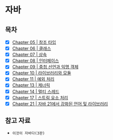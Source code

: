 # 자바

## 목차

- [x] [Chapter 05 | 참조 타입](https://github.com/2025-cs-study/2025-CS-Study/blob/main/java/05_reference_types/README.md)
- [x] [Chapter 06 | 클래스](https://github.com/2025-cs-study/2025-CS-Study/blob/main/java/06_classes/README.md)
- [x] [Chapter 07 | 상속](https://github.com/2025-cs-study/2025-CS-Study/blob/main/java/07_inheritance/README.md)
- [x] [Chapter 08 | 인터페이스](https://github.com/2025-cs-study/2025-CS-Study/blob/main/java/08_interfaces/README.md)
- [x] [Chapter 09 | 중첩 선언과 익명 객체](https://github.com/2025-cs-study/2025-CS-Study/blob/main/java/09_nested_and_anonymous/README.md)
- [x] [Chapter 10 | 라이브러리와 모듈](https://github.com/2025-cs-study/2025-CS-Study/blob/main/java/10_libraries_and_modules/README.md)
- [x] [Chapter 11 | 예외 처리](https://github.com/2025-cs-study/long-octopus-leg/blob/main/java/11_exception_handling/README.md)
- [x] [Chapter 13 | 제너릭](https://github.com/2025-cs-study/2025-CS-Study/blob/main/java/13_generics/README.md)
- [x] [Chapter 14 | 멀티 스레드](https://github.com/2025-cs-study/2025-CS-Study/blob/main/java/14_multi_thread/README.md)
- [x] [Chapter 17 | 스트림 요소 처리](https://github.com/2025-cs-study/2025-CS-Study/blob/main/java/17_stream_processing/README.md)
- [x] [Chapter 21 | 자바 21에서 강화된 언어 및 라이브러리](https://github.com/2025-cs-study/2025-CS-Study/blob/main/java/21_java21_features/README.md)

## 참고 자료
- `이것이 자바다(3판)`